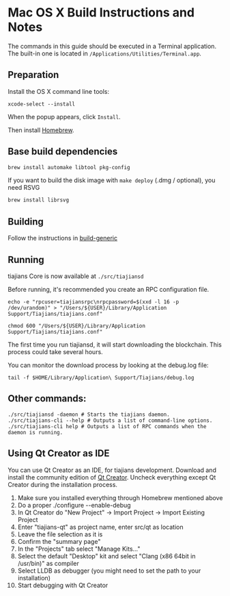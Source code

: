 Mac OS X Build Instructions and Notes
====================================
The commands in this guide should be executed in a Terminal application.
The built-in one is located in `/Applications/Utilities/Terminal.app`.

Preparation
-----------
Install the OS X command line tools:

`xcode-select --install`

When the popup appears, click `Install`.

Then install [Homebrew](https://brew.sh).

Base build dependencies
-----------------------

```bash
brew install automake libtool pkg-config
```

If you want to build the disk image with `make deploy` (.dmg / optional), you need RSVG
```bash
brew install librsvg
```

Building
--------

Follow the instructions in [build-generic](build-generic.md)

Running
-------

tiajians Core is now available at `./src/tiajiansd`

Before running, it's recommended you create an RPC configuration file.

    echo -e "rpcuser=tiajiansrpc\nrpcpassword=$(xxd -l 16 -p /dev/urandom)" > "/Users/${USER}/Library/Application Support/Tiajians/tiajians.conf"

    chmod 600 "/Users/${USER}/Library/Application Support/Tiajians/tiajians.conf"

The first time you run tiajiansd, it will start downloading the blockchain. This process could take several hours.

You can monitor the download process by looking at the debug.log file:

    tail -f $HOME/Library/Application\ Support/Tiajians/debug.log

Other commands:
-------

    ./src/tiajiansd -daemon # Starts the tiajians daemon.
    ./src/tiajians-cli --help # Outputs a list of command-line options.
    ./src/tiajians-cli help # Outputs a list of RPC commands when the daemon is running.

Using Qt Creator as IDE
------------------------
You can use Qt Creator as an IDE, for tiajians development.
Download and install the community edition of [Qt Creator](https://www.qt.io/download/).
Uncheck everything except Qt Creator during the installation process.

1. Make sure you installed everything through Homebrew mentioned above
2. Do a proper ./configure --enable-debug
3. In Qt Creator do "New Project" -> Import Project -> Import Existing Project
4. Enter "tiajians-qt" as project name, enter src/qt as location
5. Leave the file selection as it is
6. Confirm the "summary page"
7. In the "Projects" tab select "Manage Kits..."
8. Select the default "Desktop" kit and select "Clang (x86 64bit in /usr/bin)" as compiler
9. Select LLDB as debugger (you might need to set the path to your installation)
10. Start debugging with Qt Creator
